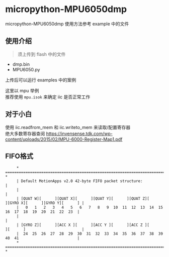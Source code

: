 # micropython-MPU6050dmp
micropython-MPU6050dmp
使用方法参考 example 中的文件

## 使用介绍
> 须上传到 flash 中的文件  
- dmp.bin
- MPU6050.py 

上传后可以运行 examples 中的案例

这里以 mpu 举例  
推荐使用 `mpu.isok` 来确定 iic 是否正常工作

## 对于小白
使用 iic.readfrom_mem 和 iic.writeto_mem 来读取/配置寄存器   
绝大多数寄存器查阅 https://invensense.tdk.com/wp-content/uploads/2015/02/MPU-6000-Register-Map1.pdf

## FIFO格式
```
     * ================================================================================================ *
     | Default MotionApps v2.0 42-byte FIFO packet structure:                                           |
     |                                                                                                  |
     | [QUAT W][      ][QUAT X][      ][QUAT Y][      ][QUAT Z][      ][GYRO X][      ][GYRO Y][      ] |
     |   0   1   2   3   4   5   6   7   8   9  10  11  12  13  14  15  16  17  18  19  20  21  22  23  |
     |                                                                                                  |
     | [GYRO Z][      ][ACC X ][      ][ACC Y ][      ][ACC Z ][      ][      ]                         |
     |  24  25  26  27  28  29  30  31  32  33  34  35  36  37  38  39  40  41                          |
     * ================================================================================================ *
```

